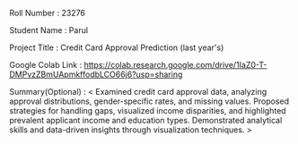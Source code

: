 Roll Number       :   23276 

Student Name      :   Parul 

Project Title     :   Credit Card Approval Prediction (last year's) 

Google Colab Link :   https://colab.research.google.com/drive/1IaZ0-T-DMPvzZBmUApmkffodbLCO66j6?usp=sharing

Summary(Optional) :   < Examined credit card approval data, analyzing approval distributions, gender-specific rates, and missing values. Proposed strategies for handling gaps, visualized income disparities, and highlighted prevalent applicant income and education types. Demonstrated analytical skills and data-driven insights through visualization techniques. >
